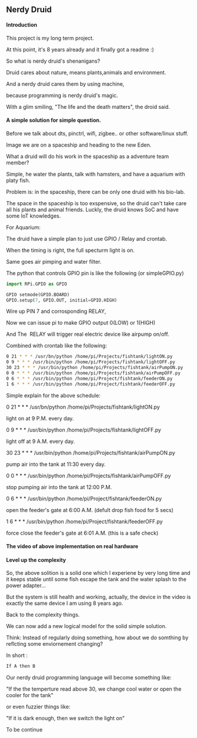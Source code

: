 ## Nerdy Druid



#### Introduction

This project is my long term project. 

At this point, it's 8 years already and it finally got a readme :)

So what is nerdy druid's shenanigans?

Druid cares about nature, means plants,animals and environment.

And a nerdy druid cares them by using machine,

because programming is nerdy druid's magic.



With a glim smiling, "The life and the death matters", the droid said.



#### A simple solution for simple question.

Before we talk about dts, pinctrl, wifi, zigbee.. or other software/linux stuff.

Image we are on a spaceship and heading to the new Eden.

What a druid will do his work in the spaceship as a adventure team member?

Simple, he water the plants, talk with hamsters, and have a aquarium with platy fish.



Problem is: in the spaceship, there can be only one druid with his bio-lab.

The space in the spaceship is too exspensive, so the druid can't take care all his plants and animal friends.  Luckly, the druid knows SoC and have some IoT knowledges.



For Aquarium:

The druid have a simple plan to just use GPIO / Relay and crontab.

When the timing is right, the full specturm light is on.

Same goes air pimping and water filter.



The python that controls GPIO pin is like the following (or simpleGPIO.py)

```python
import RPi.GPIO as GPIO

GPIO setmode(GPIO.BOARD)
GPIO.setup(7, GPIO.OUT, initial=GPIO.HIGH)
```

Wire up PIN 7 and corrosponding RELAY, 

Now we can issue pi to make GPIO output 0(LOW) or 1(HIGH)

And The  RELAY will trigger real electric device like airpump on/off.



Combined with crontab like the following:

```bash
0 21 * * * /usr/bn/python /home/pi/Projects/fishtank/lightON.py
0 9 * * * /usr/bin/python /home/pi/Projects/fishtank/lightOFF.py
30 23 * * * /usr/bin/python /home/pi/Projects/fishtank/airPumpON.py
0 0 * * * /usr/bin/python /home/pi/Projects/fishtank/airPumpOFF.py
0 6 * * * /usr/bin/python /home/pi/Project/fishtank/feederON.py
1 6 * * * /usr/bin/python /home/pi/Project/fishtank/feederOFF.py
```

Simple explain for the above schedule:

0 21 * * * /usr/bn/python /home/pi/Projects/fishtank/lightON.py

light on at 9 P.M. every day.

0 9 * * * /usr/bin/python /home/pi/Projects/fishtank/lightOFF.py

light off at 9 A.M. every day.

30 23 * * * /usr/bin/python /home/pi/Projects/fishtank/airPumpON.py

pump air into the tank at 11:30 every day.

0 0 * * * /usr/bin/python /home/pi/Projects/fishtank/airPumpOFF.py

stop pumping air into the tank at 12:00 P.M.

0 6 * * * /usr/bin/python /home/pi/Project/fishtank/feederON.py

open the feeder's gate at 6:00 A.M. (defult drop fish food for 5 secs)

1 6 * * * /usr/bin/python /home/pi/Project/fishtank/feederOFF.py

force close the feeder's gate at 6:01 A.M. (this is a safe check)

#### The video of above implementation on real hardware





#### Level up the complexity

So, the above solition is a solid one which I experiene by very long time and it keeps stable until some fish escape the tank and the water splash to the power adapter...



But the system is still health and working, actually, the device in the video is exactly the same device I am using 8 years ago.



Back to the complexity things.

We can now add a new logical model for the solid simple solution.



Think: Instead of regularly doing something, how about we do somthing by reflcting some enviornement changing?

In short :

```bash
If A then B
```

Our nerdy druid programming language will become something like:



"If the the temperture read above 30, we change cool water or open the cooler for the tank"



or even fuzzier things like:

"If it is dark enough, then we switch the light on"



To be continue 


